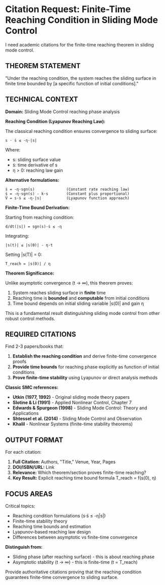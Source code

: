 # Citation Request: Finite-Time Reaching Condition in Sliding Mode Control

I need academic citations for the finite-time reaching theorem in sliding mode control.

## THEOREM STATEMENT

"Under the reaching condition, the system reaches the sliding surface in finite time bounded by [a specific function of initial conditions]."

## TECHNICAL CONTEXT

**Domain:** Sliding Mode Control reaching phase analysis

**Reaching Condition (Lyapunov Reaching Law):**

The classical reaching condition ensures convergence to sliding surface:
```
s · ṡ ≤ -η·|s|
```

Where:
- s: sliding surface value
- ṡ: time derivative of s
- η > 0: reaching law gain

**Alternative formulations:**
```
ṡ = -η·sgn(s)              (Constant rate reaching law)
ṡ = -η·sgn(s) - k·s        (Constant plus proportional)
V̇ = s·ṡ ≤ -η·|s|           (Lyapunov function approach)
```

**Finite-Time Bound Derivation:**

Starting from reaching condition:
```
d/dt(|s|) = sgn(s)·ṡ ≤ -η
```

Integrating:
```
|s(t)| ≤ |s(0)| - η·t
```

Setting |s(T)| = 0:
```
T_reach = |s(0)| / η
```

**Theorem Significance:**

Unlike asymptotic convergence (t → ∞), this theorem proves:
1. System reaches sliding surface in **finite** time
2. Reaching time is **bounded** and **computable** from initial conditions
3. Time bound depends on initial sliding variable |s(0)| and gain η

This is a fundamental result distinguishing sliding mode control from other robust control methods.

## REQUIRED CITATIONS

Find 2-3 papers/books that:

1. **Establish the reaching condition** and derive finite-time convergence proofs
2. **Provide time bounds** for reaching phase explicitly as function of initial conditions
3. **Prove finite-time stability** using Lyapunov or direct analysis methods

**Classic SMC references:**
- **Utkin (1977, 1992)** - Original sliding mode theory papers
- **Slotine & Li (1991)** - Applied Nonlinear Control, Chapter 7
- **Edwards & Spurgeon (1998)** - Sliding Mode Control: Theory and Applications
- **Shtessel et al. (2014)** - Sliding Mode Control and Observation
- **Khalil** - Nonlinear Systems (finite-time stability theorems)

## OUTPUT FORMAT

For each citation:

1. **Full Citation:** Authors, "Title," Venue, Year, Pages
2. **DOI/ISBN/URL:** Link
3. **Relevance:** Which theorem/section proves finite-time reaching?
4. **Key Result:** Explicit reaching time bound formula T_reach = f(s(0), η)

## FOCUS AREAS

Critical topics:
- Reaching condition formulations (s·ṡ ≤ -η|s|)
- Finite-time stability theory
- Reaching time bounds and estimation
- Lyapunov-based reaching law design
- Differences between asymptotic vs finite-time convergence

**Distinguish from:**
- Sliding phase (after reaching surface) - this is about reaching phase
- Asymptotic stability (t → ∞) - this is finite-time (t = T_reach)

Provide authoritative citations proving that the reaching condition guarantees finite-time convergence to sliding surface.

